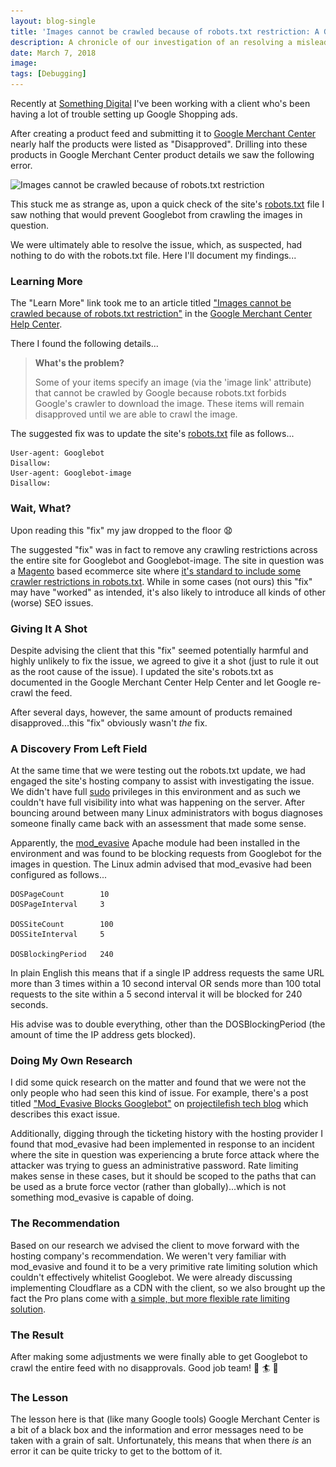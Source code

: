 ```yaml
---
layout: blog-single
title: 'Images cannot be crawled because of robots.txt restriction: A Google Merchant Center Fallacy'
description: A chronicle of our investigation of an resolving a misleading error from the Google Merchant Center.
date: March 7, 2018
image: 
tags: [Debugging]
---
```


Recently at [Something Digital](https://www.somethingdigital.com/) I've been working with a client who's been having a lot of trouble setting up Google Shopping ads. 

After creating a product feed and submitting it to [Google Merchant Center](https://www.google.com/retail/solutions/merchant-center/) nearly half the products were listed as "Disapproved". Drilling into these products in Google Merchant Center product details we saw the following error.

<img
  src="/img/blog/google-merchant-center-robots-txt-falacy/images-cannot-be-crawled-because-of-robots-txt-restriction@1x.jpg"
  srcset="/img/blog/google-merchant-center-robots-txt-falacy/images-cannot-be-crawled-because-of-robots-txt-restriction@1x.jpg 1x, /img/blog/google-merchant-center-robots-txt-falacy/images-cannot-be-crawled-because-of-robots-txt-restriction@2x.jpg 2x"
  alt="Images cannot be crawled because of robots.txt restriction">

This stuck me as strange as, upon a quick check of the site's [robots.txt](http://www.robotstxt.org/) file I saw nothing that would prevent Googlebot from crawling the images in question.

We were ultimately able to resolve the issue, which, as suspected, had nothing to do with the robots.txt file. Here I'll document my findings...

<!-- excerpt_separator -->

### Learning More

The "Learn More" link took me to an article titled ["Images cannot be crawled because of robots.txt restriction"](https://support.google.com/merchants/answer/6098154?hl=en) in the [Google Merchant Center Help Center](https://support.google.com/merchants).

There I found the following details...

> **What's the problem?**
> 
> Some of your items specify an image (via the 'image link' attribute) that cannot be crawled by Google because robots.txt forbids Google's crawler to download the image. These items will remain disapproved until we are able to crawl the image.

The suggested fix was to update the site's [robots.txt](http://www.robotstxt.org/) file as follows...

```
User-agent: Googlebot
Disallow:
User-agent: Googlebot-image
Disallow: 
```

### Wait, What?

Upon reading this "fix" my jaw dropped to the floor :anguished:

The suggested "fix" was in fact to remove any crawling restrictions across the entire site for Googlebot and Googlebot-image. The site in question was a [Magento](https://magento.com/) based ecommerce site where [it's standard to include some crawler restrictions in robots.txt](http://inchoo.net/ecommerce/ultimate-magento-robots-txt-file-examples/). While in some cases (not ours) this "fix" may have "worked" as intended, it's also likely to introduce all kinds of other (worse) SEO issues.

### Giving It A Shot

Despite advising the client that this "fix" seemed potentially harmful and highly unlikely to fix the issue, we agreed to give it a shot (just to rule it out as the root cause of the issue). I updated the site's robots.txt as documented in the Google Merchant Center Help Center and let Google re-crawl the feed.

After several days, however, the same amount of products remained disapproved...this "fix" obviously wasn't *the* fix.

### A Discovery From Left Field

At the same time that we were testing out the robots.txt update, we had engaged the site's hosting company to assist with investigating the issue. We didn't have full [sudo](https://en.wikipedia.org/wiki/Sudo) privileges in this environment and as such we couldn't have full visibility into what was happening on the server. After bouncing around between many Linux administrators with bogus diagnoses someone finally came back with an assessment that made some sense.

Apparently, the [mod_evasive](https://github.com/jzdziarski/mod_evasive) Apache module had been installed in the environment and was found to be blocking requests from Googlebot for the images in question. The Linux admin advised that mod_evasive had been configured as follows...

```
DOSPageCount        10
DOSPageInterval     3

DOSSiteCount        100
DOSSiteInterval     5

DOSBlockingPeriod   240
```

In plain English this means that if a single IP address requests the same URL more than 3 times within a 10 second interval OR sends more than 100 total requests to the site within a 5 second interval it will be blocked for 240 seconds.

His advise was to double everything, other than the DOSBlockingPeriod (the amount of time the IP address gets blocked).

### Doing My Own Research

I did some quick research on the matter and found that we were not the only people who had seen this kind of issue. For example, there's a post titled ["Mod_Evasive Blocks Googlebot"](http://www.projectilefish.com/mod_evasive-blocks-googlebot/) on [projectilefish tech blog](http://www.projectilefish.com/) which describes this exact issue.

Additionally, digging through the ticketing history with the hosting provider I found that mod_evasive had been implemented in response to an incident where the site in question was experiencing a brute force attack where the attacker was trying to guess an administrative password. Rate limiting makes sense in these cases, but it should be scoped to the paths that can be used as a brute force vector (rather than globally)...which is not something mod_evasive is capable of doing. 

### The Recommendation

Based on our research we advised the client to move forward with the hosting company's recommendation. We weren't very familiar with mod_evasive and found it to be a very primitive rate limiting solution which couldn't effectively whitelist Googlebot. We were already discussing implementing Cloudflare as a CDN with the client, so we also brought up the fact the Pro plans come with [a simple, but more flexible rate limiting solution](https://www.cloudflare.com/rate-limiting/).

### The Result

After making some adjustments we were finally able to get Googlebot to crawl the entire feed with no disapprovals. Good job team! :tada: :surfer: :cookie:

### The Lesson

The lesson here is that (like many Google tools) Google Merchant Center is a bit of a black box and the information and error messages need to be taken with a grain of salt. Unfortunately, this means that when there _is_ an error it can be quite tricky to get to the bottom of it.